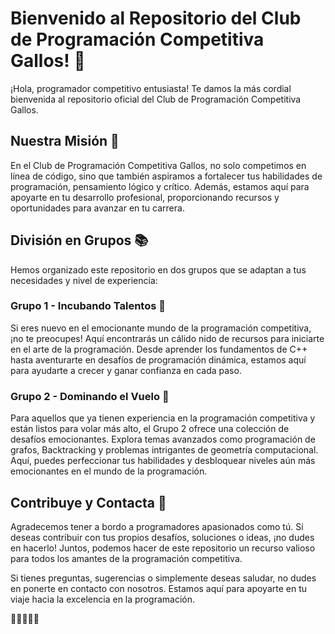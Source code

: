 # Bienvenido al Repositorio del Club de Programación Competitiva Gallos! 🐓

¡Hola, programador competitivo entusiasta! Te damos la más cordial bienvenida al repositorio oficial del Club de Programación Competitiva Gallos.



## Nuestra Misión 🚀

En el Club de Programación Competitiva Gallos, no solo competimos en línea de código, sino que también aspiramos a fortalecer tus habilidades de programación, pensamiento lógico y crítico. Además, estamos aquí para apoyarte en tu desarrollo profesional, proporcionando recursos y oportunidades para avanzar en tu carrera.



## División en Grupos 📚

Hemos organizado este repositorio en dos grupos que se adaptan a tus necesidades y nivel de experiencia:



### Grupo 1 - Incubando Talentos 🐣

Si eres nuevo en el emocionante mundo de la programación competitiva, ¡no te preocupes! Aquí encontrarás un cálido nido de recursos para iniciarte en el arte de la programación. Desde aprender los fundamentos de C++ hasta aventurarte en desafíos de programación dinámica, estamos aquí para ayudarte a crecer y ganar confianza en cada paso.



### Grupo 2 - Dominando el Vuelo 🦅

Para aquellos que ya tienen experiencia en la programación competitiva y están listos para volar más alto, el Grupo 2 ofrece una colección de desafíos emocionantes. Explora temas avanzados como programación de grafos, Backtracking y problemas intrigantes de geometría computacional. Aquí, puedes perfeccionar tus habilidades y desbloquear niveles aún más emocionantes en el mundo de la programación.



## Contribuye y Contacta 🤝

Agradecemos tener a bordo a programadores apasionados como tú. Si deseas contribuir con tus propios desafíos, soluciones o ideas, ¡no dudes en hacerlo! Juntos, podemos hacer de este repositorio un recurso valioso para todos los amantes de la programación competitiva.

Si tienes preguntas, sugerencias o simplemente deseas saludar, no dudes en ponerte en contacto con nosotros. Estamos aquí para apoyarte en tu viaje hacia la excelencia en la programación.

 🎉👨‍💻👩‍💻